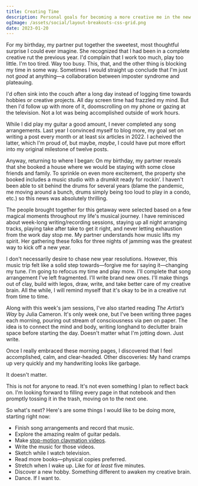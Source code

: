 ```yaml
---
title: Creating Time
description: Personal goals for becoming a more creative me in the new year
ogImage: /assets/social/layout-breakouts-css-grid.png
date: 2023-01-20
---
```


For my birthday, my partner put together the sweetest, most thoughtful surprise I could ever imagine. She recognized that I had been in a complete creative rut the previous year. I'd complain that I work too much, play too little. I'm too tired. Way too busy. This, that, and the other thing is blocking my time in some way. Sometimes I would straight up conclude that I'm just not _good_ at anything—a collaboration between imposter syndrome and plateauing.

I'd often sink into the couch after a long day instead of logging time towards hobbies or creative projects. All day screen time had frazzled my mind. But then I'd follow up with more of it, doomscrolling on my phone or gazing at the television. Not a lot was being accomplished outside of work hours.

While I did play my guitar a good amount, I never completed any song arrangements. Last year I convinced myself to blog more, my goal set on writing a post every month or at least six articles in 2022. I acheived the latter, which I'm proud of, but maybe, _maybe_, I could have put more effort into my original milestone of twelve posts.

Anyway, returning to where I began: On my birthday, my partner reveals that she booked a house where we would be staying with some close friends and family. To sprinkle on even more excitement, the property she booked includes a music studio with a drumkit ready for rockin’. I haven't been able to sit behind the drums for several years (blame the pandemic, me moving around a bunch, drums simply being too loud to play in a condo, etc.) so this news was absolutely thrilling.

The people brought together for this getaway were selected based on a few magical moments throughout my life's musical journey. I have reminisced about week-long writing/recording sessions, staying up all night arranging tracks, playing take after take to get it right, and never letting exhaustion from the work day stop me. My partner understands how music lifts my spirit. Her gathering these folks for three nights of jamming was the greatest way to kick off a new year.

I don't necessarily desire to chase new year resolutions. However, this music trip felt like a solid step towards—forgive me for saying it—changing my tune. I'm going to refocus my time and play more. I'll complete that song arrangement I've left fragmented. I'll write brand new ones. I'll make things out of clay, build with legos, draw, write, and take better care of my creative brain. All the while, I will remind myself that it's okay to be in a creative rut from time to time.

Along with this week's jam sessions, I've also started reading _The Artist’s Way_ by Julia Cameron. It's only week one, but I've been writing three pages each morning, pouring out stream of consciousness via pen on paper. The idea is to connect the mind and body, writing longhand to declutter brain space before starting the day. Doesn't matter what I'm jotting down. Just write.

Once I really embraced these morning pages, I discovered that I feel accomplished, calm, and clear-headed. Other discoveries: My hand cramps up very quickly and my handwriting looks like garbage.

It doesn't matter.

This is not for anyone to read. It's not even something I plan to reflect back on. I'm looking forward to filling every page in that notebook and then promptly tossing it in the trash, moving on to the next one.

So what's next? Here's are some things I would like to be doing more, starting right now:

- Finish song arrangements and record that music.
- Explore the amazing realm of guitar pedals.
- Make [stop-motion claymation videos](https://youtu.be/2jqKiVHS6x4).
- Write the music for those videos.
- Sketch while I watch television.
- Read more books—physical copies preferred.
- Stretch when I wake up. Like for _at least_ five minutes.
- Discover a new hobby. Something different to awaken my creative brain.
- Dance. If I want to.